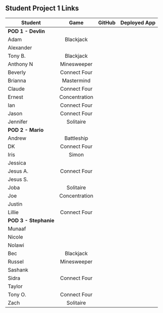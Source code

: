 ## Student Project 1 Links

| Student | Game | GitHub | Deployed App |
|---|:---:|:---:|:---:|
| **POD 1 - Devlin** |  |  |  |
| Adam | Blackjack |  |  |
| Alexander |  |  |  |
| Tony B. | Blackjack |  |  |
| Anthony N | Minesweeper |  |  |
| Beverly | Connect Four |  |  |
| Brianna | Mastermind |  |  |
| Claude | Connect Four |  |  |
| Ernest | Concentration |  |  |
| Ian | Connect Four |  |  |
| Jason | Connect Four |  |  |
| Jennifer | Solitaire |  |  |
| **POD 2 - Mario** |  |  |  |
| Andrew | Battleship |  |  |
| DK | Connect Four |  |  |
| Iris | Simon |  |  |
| Jessica |  |  |  |
| Jesus A. | Connect Four |  |  |
| Jesus S. |  |  |  |
| Joba | Solitaire |  |  |
| Joe | Concentration |  |  |
| Justin |  |  |  |
| Lillie | Connect Four |  |  |
| **POD 3 - Stephanie** |  |  |  |
| Munaaf |  |  |  |
| Nicole |  |  |  |
| Nolawi |  |  |  |
| Bec | Blackjack |  |  |
| Russel | Minesweeper |  |  |
| Sashank |  |  |  |
| Sidra | Connect Four |  |  |
| Taylor |  |  |  |
| Tony O. | Connect Four |  |  |
| Zach | Solitaire |  |  |

